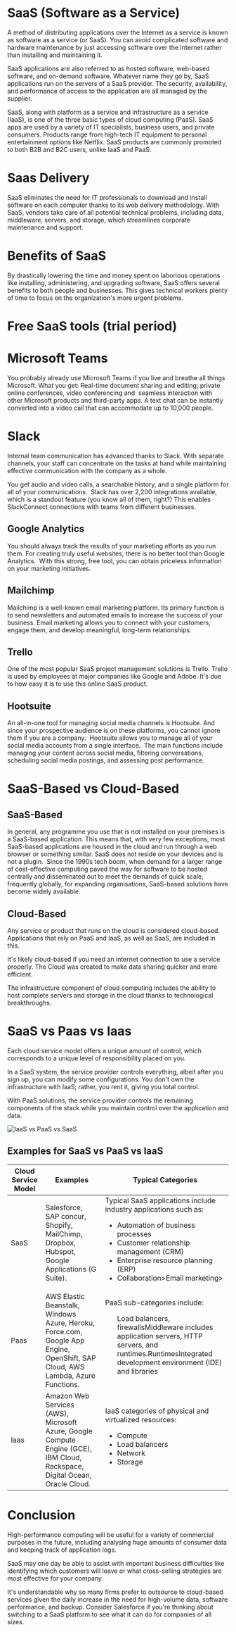 # SaaS (Software as a Service)

A method of distributing applications over the Internet as a service is known as software as a service (or SaaS). You can avoid complicated software and hardware maintenance by just accessing software over the Internet rather than installing and maintaining it.

SaaS applications are also referred to as hosted software, web-based software, and on-demand software. Whatever name they go by, SaaS applications run on the servers of a SaaS provider. The security, availability, and performance of access to the application are all managed by the supplier.

SaaS, along with platform as a service and infrastructure as a service (IaaS), is one of the three basic types of cloud computing (PaaS). SaaS apps are used by a variety of IT specialists, business users, and private consumers. Products range from high-tech IT equipment to personal entertainment options like Netflix. SaaS products are commonly promoted to both B2B and B2C users, unlike IaaS and PaaS.

# Saas Delivery

SaaS eliminates the need for IT professionals to download and install software on each computer thanks to its web delivery methodology. With SaaS, vendors take care of all potential technical problems, including data, middleware, servers, and storage, which streamlines corporate maintenance and support.

# Benefits of SaaS

By drastically lowering the time and money spent on laborious operations like installing, administering, and upgrading software, SaaS offers several benefits to both people and businesses. This gives technical workers plenty of time to focus on the organization's more urgent problems.

# Free SaaS tools (trial period)

# Microsoft Teams

You probably already use Microsoft Teams if you live and breathe all things Microsoft.
What you get: Real-time document sharing and editing; private online conferences, video conferencing and  seamless interaction with other Microsoft products and third-party apps.
A text chat can be instantly converted into a video call that can accommodate up to 10,000 people.
# Slack

Internal team communication has advanced thanks to Slack. With separate channels, your staff can concentrate on the tasks at hand while maintaining effective communication with the company as a whole.

You get audio and video calls, a searchable history, and a single platform for all of your communications. 
Slack has over 2,200 integrations available, which is a standout feature (you know all of them, right?) This enables SlackConnect connections with teams from different businesses.

## Google Analytics

You should always track the results of your marketing efforts as you run them. For creating truly useful websites, there is no better tool than Google Analytics. 
With this strong, free tool, you can obtain priceless information on your marketing initiatives.

## Mailchimp

Mailchimp is a well-known email marketing platform. Its primary function is to send newsletters and automated emails to increase the success of your business.
Email marketing allows you to connect with your customers, engage them, and develop meaningful, long-term relationships.

## Trello

One of the most popular SaaS project management solutions is Trello. Trello is used by employees at major companies like Google and Adobe. It's due to how easy it is to use this online SaaS product.

## Hootsuite

An all-in-one tool for managing social media channels is Hootsuite. And since your prospective audience is on these platforms, you cannot ignore them if you are a company. 
Hootsuite allows you to manage all of your social media accounts from a single interface. 
The main functions include managing your content across social media, filtering conversations, scheduling social media postings, and assessing post performance.

# SaaS-Based vs Cloud-Based

## SaaS-Based

In general, any programme you use that is not installed on your premises is a SaaS-based application. This means that, with very few exceptions, most SaaS-based applications are housed in the cloud and run through a web browser or something similar. SaaS does not reside on your devices and is not a plugin. 
Since the 1990s tech boom, when demand for a larger range of cost-effective computing paved the way for software to be hosted centrally and disseminated out to meet the demands of quick scale, frequently globally, for expanding organisations, SaaS-based solutions have become widely available.

## Cloud-Based

Any service or product that runs on the cloud is considered cloud-based. Applications that rely on PaaS and IaaS, as well as SaaS, are included in this. 

It's likely cloud-based if you need an internet connection to use a service properly. The Cloud was created to make data sharing quicker and more efficient. 

The infrastructure component of cloud computing includes the ability to host complete servers and storage in the cloud thanks to technological breakthroughs.

# SaaS vs Paas vs Iaas

Each cloud service model offers a unique amount of control, which corresponds to a unique level of responsibility placed on you. 

In a SaaS system, the service provider controls everything, albeit after you sign up, you can modify some configurations. You don't own the infrastructure with IaaS; rather, you rent it, giving you total control. 

With PaaS solutions, the service provider controls the remaining components of the stack while you maintain control over the application and data.

![IaaS vs PaaS vs SaaS](saas.jpg)

## Examples for SaaS vs PaaS vs IaaS
|Cloud Service Model|Examples|Typical Categories|
|-|-|-|
|SaaS|Salesforce, SAP concur, Shopify, MailChimp, Dropbox, Hubspot, Google Applications (G Suite).|Typical SaaS applications include industry applications such as:<ul><li>Automation of business processes<li>Customer relationship management (CRM)</li><li>Enterprise resource planning (ERP)</li><li>Collaboration>Email marketing></li></ul>|
|Paas|AWS Elastic Beanstalk, Windows Azure, Heroku, Force.com, Google App Engine, OpenShift, SAP Cloud, AWS Lambda, Azure Functions.|PaaS sub-categories include:<ul>Load balancers, firewallsMiddleware includes application servers, HTTP servers, and runtimes.RuntimesIntegrated development environment (IDE) and libraries</li></ul>|
|Iaas|Amazon Web Services (AWS), Microsoft Azure, Google Compute Engine (GCE), IBM Cloud, Rackspace, Digital Ocean, Oracle Cloud.|IaaS categories of physical and virtualized resources:<ul><li>Compute</li><li>Load balancers</li><li>Network</li><li>Storage</li></ul>|


# Conclusion

High-performance computing will be useful for a variety of commercial purposes in the future, including analysing huge amounts of consumer data and keeping track of application logs. 

SaaS may one day be able to assist with important business difficulties like identifying which customers will leave or what cross-selling strategies are most effective for your company. 


It's understandable why so many firms prefer to outsource to cloud-based services given the daily increase in the need for high-volume data, software performance, and backup. Consider Salesforce if you're thinking about switching to a SaaS platform to see what it can do for companies of all sizes.
